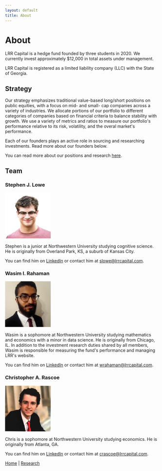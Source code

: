 ```yaml
---
layout: default
title: About
---
```

# About

LRR Capital is a hedge fund founded by three students in 2020. We currently invest approximately $12,000 in total assets under management.

LRR Capital is registered as a limited liability company (LLC) with the State of Georgia. 

## Strategy 

Our strategy emphasizes traditional value-based long/short positions on public equities, with a focus on mid- and small- cap companies across a variety of industries. We allocate portions of our portfolio to different categories of companies based on financial criteria to balance stability with growth. We use a variety of metrics and ratios to measure our portfolio's performance relative to its risk, volatility, and the overal market's performance.

Each of our founders plays an active role in sourcing and researching investments. Read more about our founders below.

You can read more about our positions and research <a href="/research">here</a>. 


## Team

### Stephen J. Lowe

<img src="/images/stephen-1.jpg" alt="Stephen" width="150"/>

Stephen is a junior at Northwestern University studying cognitive science. He is originally from Overland Park, KS, a suburb of Kansas City.

You can find him on <a href="https://www.linkedin.com/in/stephen-lowe-bb1876180/">LinkedIn</a> or contact him at <a href="mailto: slowe@lrrcapital.com"> slowe@lrrcapital.com</a>.


### Wasim I. Rahaman

<img src="/images/wasim-2.jpg" alt="Wasim" width="150"/>

Wasim is a sophomore at Northwestern University studying mathematics and economics with a minor in data science. He is originally from Chicago, IL. In addition to the investment research duties shared by all members, Wasim is responsible for measuring the fund's performance and managing LRR's website.

You can find him on <a href="https://www.linkedin.com/in/wasim-rahaman/">LinkedIn</a> or contact him at <a href="mailto: wrahaman@lrrcapital.com">wrahaman@lrrcapital.com</a>.
 

### Christopher A. Rascoe

<img src="/images/seal-1.jpg" alt="Chris" width="150"/>

Chris is a sophomore at Northwestern University studying economics. He is originally from Atlanta, GA. 

You can find him on <a href="https://www.linkedin.com/in/christopher-rascoe">LinkedIn</a> or contact him at <a href="mailto:crascoe@lrrcapital.com">crascoe@lrrcapital.com</a>.


<a href="/index">Home</a> | <a href="/research">Research</a>
